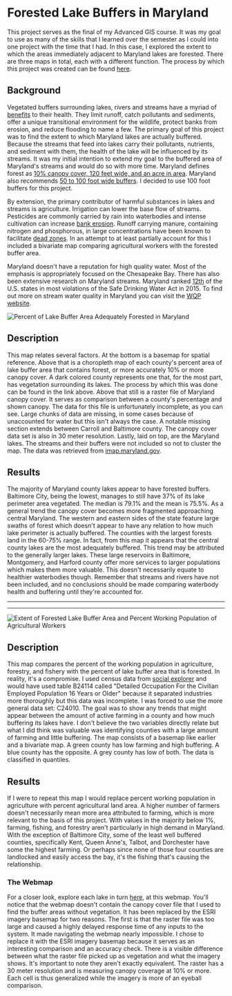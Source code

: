 # Forested Lake Buffers in Maryland
This project serves as the final of my Advanced GIS course. It was my goal to use as many of the skills that I learned over the semester as I could into one project with the time that I had. In this case, I explored the extent to which the areas immediately adjacent to Maryland lakes are forested. There are three maps in total, each with a different function. The process by which this project was created can be found [here](https://github.com/99Mallman/99Mallman.github.io/tree/master/GES_486_Final).

## Background
Vegetated buffers surrounding lakes, rivers and streams have a myriad of [benefits](https://blog.lakefrontliving.com/benefits-creating-buffer-zone-lake-shoreline/#:~:text=Vegetative%20buffers%20can%20help%20protect,filter%20pollutants%2C%20nutrients%20and%20sediment.) to their health. They limit runoff, catch pollutants and sediments, offer a unique transitional environment for the wildlife, protect banks from erosion, and reduce flooding to name a few. The primary goal of this project was to find the extent to which Maryland lakes are actually buffered. Because the streams that feed into lakes carry their pollutants, nutrients, and sediment with them, the health of the lake will be influenced by its streams. It was my initial intention to extend my goal to the buffered area of Maryland's streams and would do so with more time. Maryland defines forest as [10% canopy cover, 120 feet wide, and an acre in area](https://dnr.maryland.gov/forests/Pages/Forest-Tree-Data.aspx#:~:text=Resolution%3A%20The%20FIA%20considers%20a,at%20least%20120%20feet%20wide). Maryland also recommends [50 to 100 foot wide buffers](https://dnr.maryland.gov/forests/Pages/programapps/ripfbi.aspx#:~:text=Buffer%20widths%20of%2050%2D100,quality%20and%20fish%20habitat%20improvement). I decided to use 100 foot buffers for this project. 

By extension, the primary contributor of harmful substances in lakes and streams is agriculture. Irrigation can lower the base flow of streams. Pesticides are commonly carried by rain into waterbodies and intense cultivation can increase [bank erosion](https://www.shorelandmanagement.org/quick/ea.html#:~:text=Base%20flow%20in%20nearby%20streams,load%20in%20lakes%20and%20rivers.&text=Increased%20sediment%20can%20reduce%20flood,flows%2C%20habitat%2C%20and%20aesthetics.). Runoff carrying manure, containing nitrogen and phosphorous, in large concentrations have been known to facilitate [dead zones](https://www.cbf.org/issues/dead-zones/index.html#:~:text=When%20there%20are%20excessive%20amounts,oxygen%20from%20the%20surrounding%20water.). In an attempt to at least partially account for this I included a bivariate map comparing agricultural workers with the forested buffer area.

Maryland doesn't have a reputation for high quality water. Most of the emphasis is appropriately focused on the Chesapeake Bay. There has also been extensive research on Maryland streams. Maryland ranked [12th](https://patch.com/maryland/annapolis/maryland-drinking-water-among-nations-least-safe-report) of the U.S. states in most violations of the Safe Drinking Water Act in 2015. To find out more on stream water quality in Maryland you can visit the [WQP website](https://www.waterqualitydata.us/coverage/).


![Percent of Lake Buffer Area Adequately Forested in Maryland](https://user-images.githubusercontent.com/78063176/118919073-d683cd80-b901-11eb-9afb-ce30ef520756.png)

## Description
This map relates several factors. At the bottom is a basemap for spatial reference. Above that is a choropleth map of each county's percent area of lake buffer area that contains forest, or more accurately 10% or more canopy cover. A dark colored county represents one that, for the most part, has vegetation surrounding its lakes. The process by which this was done can be found in the link above. Above that still is a raster file of Maryland canopy cover. It serves as comparison between a county's percentage and shown canopy. The data for this file is unfortunately incomplete, as you can see. Large chunks of data are missing, in some cases because of unaccounted for water but this isn't always the case. A notable missing section extends between Carroll and Baltimore county. The canopy cover data set is also in 30 meter resolution. Lastly, laid on top, are the Maryland lakes. The streams and their buffers were not included so not to cluster the map. The data was retrieved from [imap.maryland.gov](https://imap.maryland.gov/Pages/default.aspx).

## Results
The majority of Maryland county lakes appear to have forested buffers. Baltimore City, being the lowest, manages to still have 37% of its lake perimeter area vegetated. The median is 79.1% and the mean is 75.5%. As a general trend the canopy cover becomes more fragmented approaching central Maryland. The western and eastern sides of the state feature large swaths of forest which doesn't appear to have any relation to how much lake perimeter is actually buffered. The counties with the largest forests land in the 60-75% range. In fact, from this map it appears that the central county lakes are the most adequately buffered. This trend may be attributed to the generally larger lakes. These large reservoirs in Baltimore, Montgomery, and Harford county offer more services to larger populations which makes them more valuable. This doesn't necessarily equate to healthier waterbodies though. Remember that streams and rivers have not been included, and no conclusions should be made comparing waterbody health and buffering until they're accounted for.  

---
---
![Extent of Forested Lake Buffer Area and Percent Working Population of Agricultural Workers](https://user-images.githubusercontent.com/78063176/118919190-0fbc3d80-b902-11eb-8ace-74b9a65327a0.png)

## Description
This map compares the percent of the working population in agriculture, forestry, and fishery with the percent of lake buffer area that is forested. In reality, it's a compromise. I used census data from [social explorer](https://www.socialexplorer.com/data/ACS2019_5yr/metadata/?ds=ACS19_5yr) and would have used table B24114 called "Detailed Occupation For the Civilian Employed Population 16 Years or Older" because it separated industries more thoroughly but this data was incomplete. I was forced to use the more general data set: C24010. The goal was to show any trends that might appear between the amount of active farming in a county and how much buffering its lakes have. I don't believe the two variables directly relate but what I did think was valuable was identifying counties with a large amount of farming and little buffering. The map consists of a basemap like earlier and a bivariate map. A green county has low farming and high buffering. A blue county has the opposite. A grey county has low of both. The data is classified in quantiles.

## Results
If I were to repeat this map I would replace percent working population in agriculture with percent agricultural land area. A higher number of farmers doesn't necessarily mean more area attributed to farming, which is more relevant to the basis of this project. With values in the majority below 1%, farming, fishing, and forestry aren't particularly in high demand in Maryland. With the exception of Baltimore City, some of the least well buffered counties, specifically Kent, Queen Anne's, Talbot, and Dorchester have some the highest farming. Or perhaps since none of those four counties are landlocked and easily access the bay, it's the fishing that's causing the relationship.  


### The Webmap
For a closer look, explore each lake in turn [here](/GES_486_Final/Bin/MD_lakes_webmap/index), at this webmap. You'll notice that the webmap doesn't contain the canopy cover file that I used to find the buffer areas without vegetation. It has been replaced by the ESRI imagery basemap for two reasons. The first is that the raster file was too large and caused a highly delayed response time of any inputs to the system. It made navigating the webmap nearly impossible. I chose to replace it with the ESRI imagery basemap because it serves as an interesting comparison and an accuracy check. There is a visible difference between what the raster file picked up as vegetation and what the imagery shows. It's important to note they aren't exactly equivalent. The raster has a 30 meter resolution and is measuring canopy coverage at 10% or more. Each cell is thus generalized while the imagery is more of an eyeball comparison.

